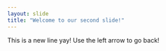 ```yaml
---
layout: slide
title: "Welcome to our second slide!"
---
```

This is a new line yay!
Use the left arrow to go back!
